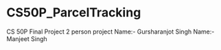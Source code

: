 # CS50P_ParcelTracking
 CS 50P Final Project
2 person project
Name:- Gursharanjot Singh
Name:- Manjeet Singh